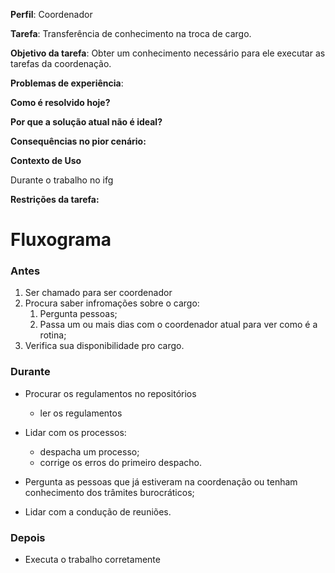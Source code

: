 **Perfil**: Coordenador 

**Tarefa**: Transferência de conhecimento na troca de cargo.

**Objetivo da tarefa**: Obter um conhecimento necessário para ele executar as tarefas da coordenação.

**Problemas de experiência**:

**Como é resolvido hoje?**


**Por que a solução atual não é ideal?**

**Consequências no pior cenário:**

**Contexto de Uso**

Durante o trabalho no ifg

**Restrições da tarefa:** 


# Fluxograma


<!-- |  Antes  |  Durante | Depois| 
| :---: | :----: | ------ |
|  -->

### Antes 
1. Ser chamado para ser coordenador
2. Procura saber infromações sobre o cargo:
   1. Pergunta pessoas;
   2. Passa um ou mais dias com o coordenador atual para ver como é a rotina;
3. Verifica sua disponibilidade pro cargo.

### Durante

- Procurar os regulamentos no repositórios
  - ler os regulamentos
- Lidar com os processos:
  - despacha um processo;
  - corrige os erros do primeiro despacho.

- Pergunta as pessoas que já estiveram na coordenação ou tenham conhecimento dos trâmites burocráticos;
- Lidar com a condução de reuniões.
  
### Depois

- Executa o trabalho corretamente
  
